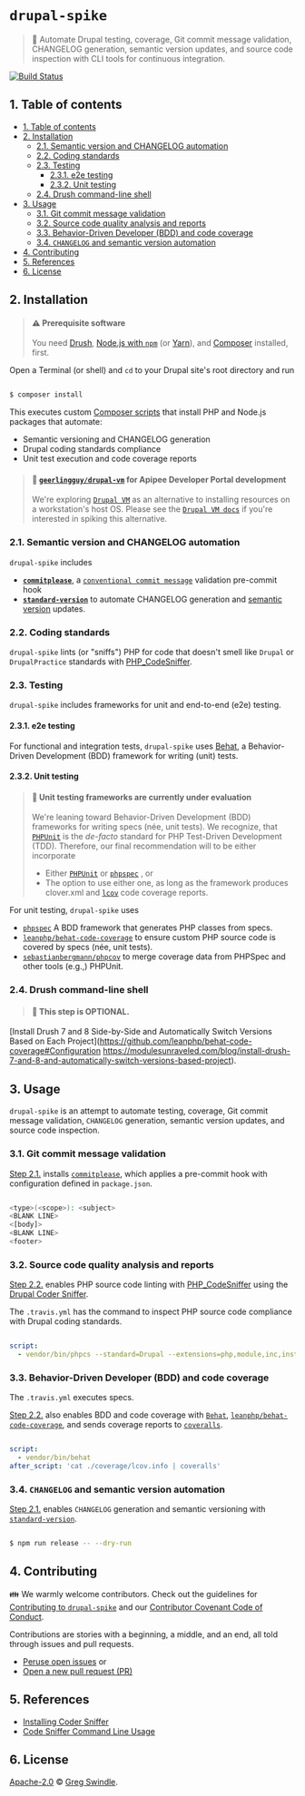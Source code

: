 # `drupal-spike`
> :microscope: Automate Drupal testing, coverage, Git commit message validation, CHANGELOG generation, semantic version updates, and source code inspection with CLI tools for continuous integration.

[![Build Status](https://travis-ci.org/gregswindle/drupal-spike.svg)](https://travis-ci.org/gregswindle/drupal-spike)

## 1. Table of contents
<!-- TOC depthFrom:2 depthTo:6 withLinks:1 updateOnSave:1 orderedList:0 -->

- [1. Table of contents](#1-table-of-contents)
- [2. Installation](#2-installation)
	- [2.1. Semantic version and CHANGELOG automation](#21-semantic-version-and-changelog-automation)
	- [2.2. Coding standards](#22-coding-standards)
	- [2.3. Testing](#23-testing)
		- [2.3.1. e2e testing](#231-e2e-testing)
		- [2.3.2. Unit testing](#232-unit-testing)
	- [2.4. Drush command-line shell](#24-drush-command-line-shell)
- [3. Usage](#3-usage)
	- [3.1. Git commit message validation](#31-git-commit-message-validation)
	- [3.2. Source code quality analysis and reports](#32-source-code-quality-analysis-and-reports)
	- [3.3. Behavior-Driven Developer (BDD) and code coverage](#33-behavior-driven-developer-bdd-and-code-coverage)
	- [3.4. `CHANGELOG` and semantic version automation](#34-changelog-and-semantic-version-automation)
- [4. Contributing](#4-contributing)
- [5. References](#5-references)
- [6. License](#6-license)

<!-- /TOC -->

## 2. Installation
> #### :warning: Prerequisite software
>
> You need [Drush][drush-url], [Node.js with `npm`][nodejs-url] (or [Yarn][yarnpkg-url]), and [Composer][composer-url] installed, first.

Open a Terminal (or shell) and `cd` to your Drupal site's root directory and run

```sh

$ composer install

```

This executes custom [Composer scripts][composer-scripts-url] that install PHP and Node.js packages that automate:

* Semantic versioning and CHANGELOG generation
* Drupal coding standards compliance
* Unit test execution and code coverage reports

> #### :construction: [`geerlingguy/drupal-vm`][drupal-vm-url] for Apipee Developer Portal development
>
> We're exploring [`Drupal VM`][drupal-vm-url] as an alternative to installing resources on a workstation's host OS. Please see the [`Drupal VM docs`][drupa-vm-docs-url] if you're interested in spiking this alternative.

### 2.1. Semantic version and CHANGELOG automation

`drupal-spike` includes

* **[`commitplease`][commitplease-url]**, a [`conventional commit message`][conventional-commit-url] validation pre-commit hook
* **[`standard-version`][standard-version-url]** to automate CHANGELOG generation and [semantic version][semver-url] updates.

### 2.2. Coding standards

`drupal-spike` lints (or "sniffs") PHP for code that doesn't smell like `Drupal` or `DrupalPractice` standards with [PHP_CodeSniffer][php-codesniffer-url].

### 2.3. Testing

`drupal-spike` includes frameworks for unit and end-to-end (e2e) testing.

#### 2.3.1. e2e testing

For functional and integration tests, `drupal-spike` uses [Behat][behat-url], a Behavior-Driven Development (BDD) framework for writing (unit) tests.


#### 2.3.2. Unit testing
> #### :construction: Unit testing frameworks are currently under evaluation
>
> We're leaning toward Behavior-Driven Development (BDD) frameworks for writing specs (née, unit tests). We recognize, that [`PHPUnit`][phpunit-url] is the _de-facto_ standard for PHP Test-Driven Development (TDD). Therefore, our final recommendation will to be either incorporate
> * Either [`PHPUnit`][phpunit-url] or [`phpspec`][phpspec-url] , or
> * The option to use either one, as long as the framework produces clover.xml and [`lcov`][lcov-url] code coverage reports.

For unit testing, `drupal-spike` uses

* [`phpspec`][phpspec-url] A BDD framework that generates PHP classes from specs.
* [`leanphp/behat-code-coverage`][behat-code-coverage-url] to ensure custom PHP source code is covered by specs (née, unit tests).
* [`sebastianbergmann/phpcov`][phpcov-url] to merge coverage data from PHPSpec and other tools (e.g.,) PHPUnit.


### 2.4. Drush command-line shell
> #### :slot_machine: This step is OPTIONAL.

[Install Drush 7 and 8 Side-by-Side and Automatically Switch Versions Based on Each Project](https://github.com/leanphp/behat-code-coverage#Configuration https://modulesunraveled.com/blog/install-drush-7-and-8-and-automatically-switch-versions-based-project).

## 3. Usage

`drupal-spike` is an attempt to automate testing, coverage, Git commit message validation, `CHANGELOG` generation, semantic version updates, and source code inspection.

### 3.1. Git commit message validation

[Step 2.1.](#21-semantic-version-and-changelog-automation) installs [`commitplease`][commitplease-url], which applies a pre-commit hook with configuration defined in `package.json`.

```sh

<type>(<scope>): <subject>
<BLANK LINE>
<[body]>
<BLANK LINE>
<footer>

```

### 3.2. Source code quality analysis and reports

[Step 2.2.](#22-phpcodesniffer-and-behat-with-code-coverage) enables PHP source code linting with [PHP_CodeSniffer][php-codesniffer-url] using the [Drupal Coder Sniffer](https://www.drupal.org/node/1419988).

The `.travis.yml` has the command to inspect PHP source code compliance with Drupal coding standards.

```yaml

script:
  - vendor/bin/phpcs --standard=Drupal --extensions=php,module,inc,install,test,profile,theme,css,info,txt,md /file/to/drupal/example_module

```

### 3.3. Behavior-Driven Developer (BDD) and code coverage

The `.travis.yml` executes specs.

[Step 2.2.](#22-phpcodesniffer-and-behat-with-code-coverage) also enables BDD and code coverage with [`Behat`][behat-url],  [`leanphp/behat-code-coverage`][behat-code-coverage-url], and sends coverage reports to [`coveralls`][coveralls-url].

```yaml

script:
  - vendor/bin/behat
after_script: 'cat ./coverage/lcov.info | coveralls'

```

### 3.4. `CHANGELOG` and semantic version automation

[Step 2.1.](#21-semantic-version-and-changelog-automation) enables `CHANGELOG` generation and semantic versioning with [`standard-version`][standard-version-url].

```sh

$ npm run release -- --dry-run

```


## 4. Contributing
:family: We warmly welcome contributors. Check out the guidelines for [Contributing to `drupal-spike`][contributing-url] and our [Contributor Covenant Code of Conduct][code-of-conduct-url].

Contributions are stories with a beginning, a middle, and an end, all told through issues and pull requests.
 * [Peruse open issues][issues-url] or
 * [Open a new pull request (PR)][pr-url]

## 5. References

 * [Installing Coder Sniffer](https://www.drupal.org/node/1419988)
 * [Code Sniffer Command Line Usage](https://www.drupal.org/node/1587138)

## 6. License

[Apache-2.0][license-url] :copyright: [Greg Swindle][author-info].


[author-info]: https://github.com/gregswindle
[behat-code-coverage-url]: https://github.com/leanphp/behat-code-coverage
[behat-url]: https://github.com/Behat/Behat
[codacy-image]: https://api.codacy.com/project/badge/Grade/b03a8de3c56d485f86a14102fce6dd10
[codacy-url]: https://www.codacy.com/app/greg_7/drupal-spike?utm_source=github.com&amp;utm_medium=referral&amp;utm_content=gregswindle/drupal-spike&amp;utm_campaign=Badge_Grade
[code-of-conduct-url]: ./.github/CODE_OF_CONDUCT.md
[commitizen-add-commit-image]: ./.assets/img/commitizen-add-commit.png
[commitizen-url]: https://github.com/commitizen/cz-cli
[commitplease-url]: https://www.npmjs.com/package/commitplease
[composer-scripts-url]: https://getcomposer.org/doc/articles/scripts.md
[composer-url]: https://getcomposer.org
[contributing-url]: ./.github/CONTRIBUTING.md
[conventional-commit-url]: https://conventionalcommits.org/
[coveralls-image]: https://coveralls.io/repos/gregswindle/drupal-spike/badge.svg
[coveralls-url]: https://coveralls.io/r/gregswindle/drupal-spike
[daviddm-image]: https://david-dm.org/gregswindle/drupal-spike.svg?theme=shields.io
[daviddm-url]: https://david-dm.org/gregswindle/drupal-spike
[drupa-vm-docs-url]: http://docs.drupalvm.com/en/latest/
[drupal-vm-url]: https://github.com/geerlingguy/drupal-vm
[drush-url]: https://github.com/drush-ops/drush
[git-commit-guidelines-url]: https://github.com/angular/angular.js/blob/master/CONTRIBUTING.md#commit
[git-feat-branch-url]: https://www.atlassian.com/git/tutorials/comparing-workflows#feature-branch-workflow
[gitflow-url]: https://www.atlassian.com/git/tutorials/comparing-workflows#gitflow-workflow
[greenkeeper-image]: https://badges.greenkeeper.io/gregswindle/drupal-spike.svg
[greenkeeper-url]: https://greenkeeper.io/
[issues-url]: https://github.com/gregswindle/drupal-spike/issues
[lcov-url]: https://github.com/linux-test-project/lcov
[license-image]: https://img.shields.io/badge/License-Apache%202.0-blue.svg?style=flat-square
[license-url]: ./LICENSE
[license-url]: LICENSE
[nodejs-url]: https://nodejs.org/
[npm-image]: https://badge.fury.io/js/drupal-spike.svg
[npm-url]: https://npmjs.org/package/drupal-spike
[nsp-image]: https://nodesecurity.io/orgs/gregswindle/projects/d0b019ea-5391-4b3c-ba8c-464a24bf8a8c/badge
[nsp-url]: https://nodesecurity.io/orgs/gregswindle/projects/d0b019ea-5391-4b3c-ba8c-464a24bf8a8c
[php-codesniffer-url]: https://github.com/squizlabs/PHP_CodeSniffer
[phpcov-url]: https://github.com/sebastianbergmann/phpcov
[phpspec-url]: http://www.phpspec.net/en/stable/
[phpunit-url]: https://phpunit.de/
[pr-url]: https://github.com/gregswindle/drupal-spike/pulls
[readme-image]: http://readme-score-api.herokuapp.com/score.svg?url=https%3A%2F%2Fgithub.com%2Fgregswindle%2Fdrupal-spike
[readme-url]: http://clayallsopp.github.io/readme-score?url=https%3A%2F%2Fgithub.com%2Fgregswindle%2Fdrupal-spike
[semantic-release-url]: https://github.com/semantic-release/semantic-release
[semver-url]: http://semver.org/
[standard-version-url]: https://github.com/conventional-changelog/standard-version
[travis-image]: https://travis-ci.org/gregswindle/drupal-spike.svg?branch=master
[travis-url]: https://travis-ci.org/gregswindle/drupal-spike
[yarnpkg-url]: https://yarnpkg.com
